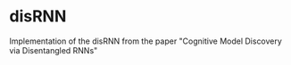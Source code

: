 # disRNN
Implementation of the disRNN from the paper "Cognitive Model Discovery via Disentangled RNNs"
